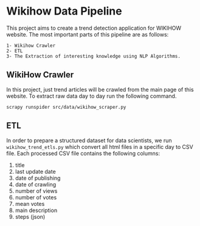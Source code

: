 # Wikihow Data Pipeline
This project aims to create a trend detection application for WIKIHOW website.
The most important parts of this pipeline are as follows:

    1- Wikihow Crawler
    2- ETL 
    3- The Extraction of interesting knowledge using NLP Algorithms.


## WikiHow Crawler
 In this project, just trend articles will be crawled from the main page of this website. 
 To extract raw data day to day run the following command. 
 
 `scrapy runspider src/data/wikihow_scraper.py
`
## ETL
In order to prepare a structured dataset for data scientists, we run `wikihow_trend_etls.py` which convert all html files in a specific day to CSV file. Each processed CSV file contains the following columns:
1. title
2. last update date
3. date of publishing
4. date of crawling
5. number of views
6. number of votes
7. mean votes
8. main description
9. steps (json)
